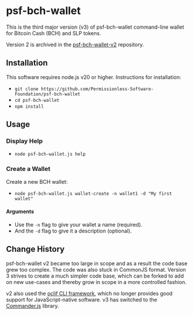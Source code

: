 # psf-bch-wallet

This is the third major version (v3) of psf-bch-wallet command-line wallet for Bitcoin Cash (BCH) and SLP tokens.

Version 2 is archived in the [psf-bch-wallet-v2](https://github.com/Permissionless-Software-Foundation/psf-bch-wallet-v2) repository.

## Installation

This software requires node.js v20 or higher. Instructions for installation:

- `git clone https://github.com/Permissionless-Software-Foundation/psf-bch-wallet`
- `cd psf-bch-wallet`
- `npm install`

## Usage

### Display Help

- `node psf-bch-wallet.js help`

### Create a Wallet

Create a new BCH wallet:

- `node psf-bch-wallet.js wallet-create -n wallet1 -d "My first wallet"`

#### Arguments
- Use the `-n` flag to give your wallet a name (required).
- And the `-d` flag to give it a description (optional).

## Change History

psf-bch-wallet v2 became too large in scope and as a result the code base grew too complex. The code was also stuck in CommonJS format. Version 3 strives to create a much simpler code base, which can be forked to add on new use-cases and thereby grow in scope in a more controlled fashion.

v2 also used the [oclif CLI framework](https://oclif.io/), which no longer provides good support for JavaScript-native software. v3 has switched to the [Commander.js](https://github.com/tj/commander.js/) library.
